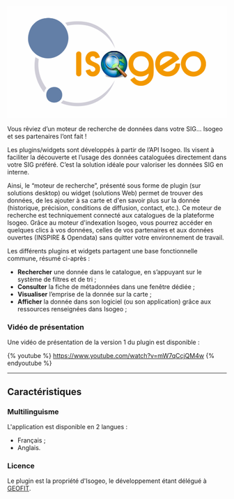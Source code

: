 ![](/fr/assets/logo_isogeo_arcmap.png "Isogeo pour ArcMap")

Vous rêviez d’un moteur de recherche de données dans votre SIG… Isogeo et ses partenaires l’ont fait !

Les plugins/widgets sont développés à partir de l’API Isogeo. Ils visent à faciliter la découverte et l’usage des données cataloguées directement dans votre SIG préféré. C’est la solution idéale pour valoriser les données SIG en interne.

Ainsi, le “moteur de recherche”, présenté sous forme de plugin (sur solutions desktop) ou widget (solutions Web) permet de trouver des données, de les ajouter à sa carte et d'en savoir plus sur la donnée (historique, précision, conditions de diffusion, contact, etc.).
Ce moteur de recherche est techniquement connecté aux catalogues de la plateforme Isogeo.
Grâce au moteur d'indexation Isogeo, vous pourrez accéder en quelques clics à vos données, celles de vos partenaires et aux données ouvertes (INSPIRE & Opendata) sans quitter votre environnement de travail.

Les différents plugins et widgets partagent une base fonctionnelle commune, résumé ci-après : 
* **Rechercher** une donnée dans le catalogue, en s’appuyant sur le système de filtres et de tri ;
* **Consulter** la fiche de métadonnées dans une fenêtre dédiée ;
* **Visualiser** l’emprise de la donnée sur la carte ;
* **Afficher** la donnée dans son logiciel (ou son application) grâce aux ressources renseignées dans Isogeo ;

### Vidéo de présentation

Une vidéo de présentation de la version 1 du plugin est disponible :

{% youtube %}
https://www.youtube.com/watch?v=mW7qCcjQM4w
{% endyoutube %}

---

## Caractéristiques

### Multilinguisme

L'application est disponible en 2 langues :

* Français ;
* Anglais.

### Licence

Le plugin est la propriété d'Isogeo, le développement étant délégué à  [GEOFIT](http://geofit.fr/).
